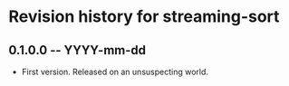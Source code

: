 # Revision history for streaming-sort

## 0.1.0.0  -- YYYY-mm-dd

* First version. Released on an unsuspecting world.
